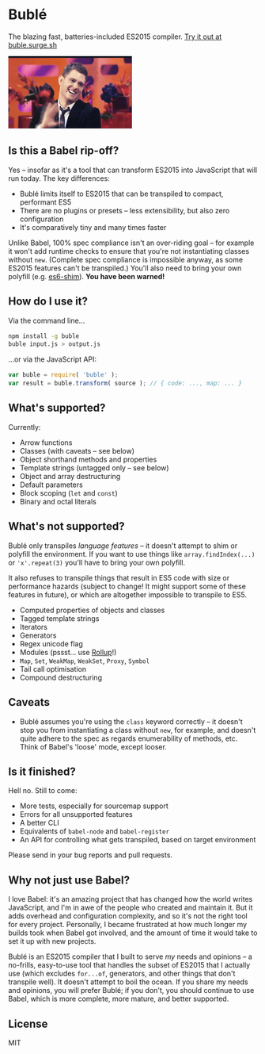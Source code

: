 # Bublé

The blazing fast, batteries-included ES2015 compiler. [Try it out at buble.surge.sh](http://buble.surge.sh)

![derp](bublé.gif)


## Is this a Babel rip-off?

Yes – insofar as it's a tool that can transform ES2015 into JavaScript that will run today. The key differences:

* Bublé limits itself to ES2015 that can be transpiled to compact, performant ES5
* There are no plugins or presets – less extensibility, but also zero configuration
* It's comparatively tiny and many times faster

Unlike Babel, 100% spec compliance isn't an over-riding goal – for example it won't add runtime checks to ensure that you're not instantiating classes without `new`. (Complete spec compliance is impossible anyway, as some ES2015 features can't be transpiled.) You'll also need to bring your own polyfill (e.g. [es6-shim](https://github.com/es-shims/es6-shim)). **You have been warned!**


## How do I use it?

Via the command line...

```bash
npm install -g buble
buble input.js > output.js
```

...or via the JavaScript API:

```js
var buble = require( 'buble' );
var result = buble.transform( source ); // { code: ..., map: ... }
```


## What's supported?

Currently:

* Arrow functions
* Classes (with caveats – see below)
* Object shorthand methods and properties
* Template strings (untagged only – see below)
* Object and array destructuring
* Default parameters
* Block scoping (`let` and `const`)
* Binary and octal literals


## What's not supported?

Bublé only transpiles *language features* – it doesn't attempt to shim or polyfill the environment. If you want to use things like `array.findIndex(...)` or `'x'.repeat(3)` you'll have to bring your own polyfill.

It also refuses to transpile things that result in ES5 code with size or performance hazards (subject to change! It might support some of these features in future), or which are altogether impossible to transpile to ES5.

* Computed properties of objects and classes
* Tagged template strings
* Iterators
* Generators
* Regex unicode flag
* Modules (pssst... use [Rollup](http://rollupjs.org)!)
* `Map`, `Set`, `WeakMap`, `WeakSet`, `Proxy`, `Symbol`
* Tail call optimisation
* Compound destructuring


## Caveats

* Bublé assumes you're using the `class` keyword correctly – it doesn't stop you from instantiating a class without `new`, for example, and doesn't quite adhere to the spec as regards enumerability of methods, etc. Think of Babel's 'loose' mode, except looser.


## Is it finished?

Hell no. Still to come:

* More tests, especially for sourcemap support
* Errors for all unsupported features
* A better CLI
* Equivalents of `babel-node` and `babel-register`
* An API for controlling what gets transpiled, based on target environment

Please send in your bug reports and pull requests.


## Why not just use Babel?

I love Babel: it's an amazing project that has changed how the world writes JavaScript, and I'm in awe of the people who created and maintain it. But it adds overhead and configuration complexity, and so it's not the right tool for every project. Personally, I became frustrated at how much longer my builds took when Babel got involved, and the amount of time it would take to set it up with new projects.

Bublé is an ES2015 compiler that I built to serve *my* needs and opinions – a no-frills, easy-to-use tool that handles the subset of ES2015 that I actually use (which excludes `for...of`, generators, and other things that don't transpile well). It doesn't attempt to boil the ocean. If you share my needs and opinions, you will prefer Bublé; if you don't, you should continue to use Babel, which is more complete, more mature, and better supported.

## License

MIT
